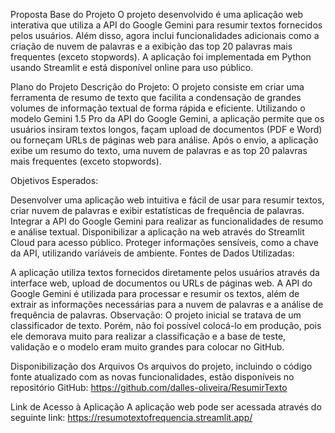 Proposta Base do Projeto
O projeto desenvolvido é uma aplicação web interativa que utiliza a API do Google Gemini para resumir textos fornecidos pelos usuários. Além disso, agora inclui funcionalidades adicionais como a criação de nuvem de palavras e a exibição das top 20 palavras mais frequentes (exceto stopwords). A aplicação foi implementada em Python usando Streamlit e está disponível online para uso público.

Plano do Projeto
Descrição do Projeto: O projeto consiste em criar uma ferramenta de resumo de texto que facilita a condensação de grandes volumes de informação textual de forma rápida e eficiente. Utilizando o modelo Gemini 1.5 Pro da API do Google Gemini, a aplicação permite que os usuários insiram textos longos, façam upload de documentos (PDF e Word) ou forneçam URLs de páginas web para análise. Após o envio, a aplicação exibe um resumo do texto, uma nuvem de palavras e as top 20 palavras mais frequentes (exceto stopwords).

Objetivos Esperados:

Desenvolver uma aplicação web intuitiva e fácil de usar para resumir textos, criar nuvem de palavras e exibir estatísticas de frequência de palavras.
Integrar a API do Google Gemini para realizar as funcionalidades de resumo e análise textual.
Disponibilizar a aplicação na web através do Streamlit Cloud para acesso público.
Proteger informações sensíveis, como a chave da API, utilizando variáveis de ambiente.
Fontes de Dados Utilizadas:

A aplicação utiliza textos fornecidos diretamente pelos usuários através da interface web, upload de documentos ou URLs de páginas web.
A API do Google Gemini é utilizada para processar e resumir os textos, além de extrair as informações necessárias para a nuvem de palavras e a análise de frequência de palavras.
Observação: O projeto inicial se tratava de um classificador de texto. Porém, não foi possível colocá-lo em produção, pois ele demorava muito para realizar a classificação e a base de teste, validação e o modelo eram muito grandes para colocar no GitHub.

Disponibilização dos Arquivos
Os arquivos do projeto, incluindo o código fonte atualizado com as novas funcionalidades, estão disponíveis no repositório GitHub: https://github.com/dalles-oliveira/ResumirTexto

Link de Acesso à Aplicação
A aplicação web pode ser acessada através do seguinte link: https://resumotextofrequencia.streamlit.app/
